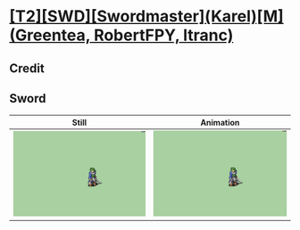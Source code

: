 # [\[T2\]\[SWD\]\[Swordmaster\]\(Karel\)\[M\]\(Greentea, RobertFPY, ltranc\)](../)

## Credit


	
## Sword

| Still | Animation |
| :---: | :-------: |
| ![Sword still](./Sword_000.png) | ![Sword animation](./Sword.gif) |

